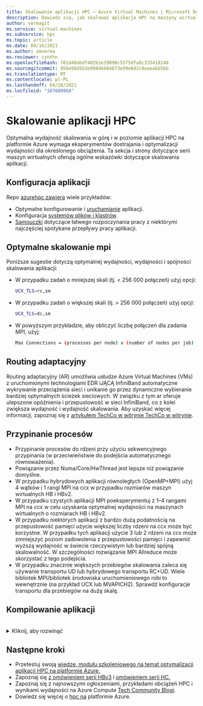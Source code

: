```yaml
---
title: Skalowanie aplikacji HPC — Azure Virtual Machines | Microsoft Docs
description: Dowiedz się, jak skalować aplikacje HPC na maszyny wirtualne platformy Azure.
author: vermagit
ms.service: virtual-machines
ms.subservice: hpc
ms.topic: article
ms.date: 04/16/2021
ms.author: amverma
ms.reviewer: cynthn
ms.openlocfilehash: f81d40abdf402b1e19090c5375dfa8c335418248
ms.sourcegitcommit: 950e98d5b3e9984b884673e59e0d2c9aaeabb5bb
ms.translationtype: MT
ms.contentlocale: pl-PL
ms.lasthandoff: 04/18/2021
ms.locfileid: "107600968"
---
```

# <a name="scaling-hpc-applications"></a>Skalowanie aplikacji HPC

Optymalna wydajność skalowania w górę i w poziomie aplikacji HPC na platformie Azure wymaga eksperymentów dostrajania i optymalizacji wydajności dla określonego obciążenia. Ta sekcja i strony dotyczące serii maszyn wirtualnych oferują ogólne wskazówki dotyczące skalowania aplikacji.

## <a name="application-setup"></a>Konfiguracja aplikacji
Repo [azurehpc zawiera](https://github.com/Azure/azurehpc) wiele przykładów:
- Optymalne konfigurowanie i [uruchamianie](https://github.com/Azure/azurehpc/tree/master/apps) aplikacji.
- Konfiguracja [systemów plików i klastrów](https://github.com/Azure/azurehpc/tree/master/examples).
- [Samouczki](https://github.com/Azure/azurehpc/tree/master/tutorials) dotyczące łatwego rozpoczynania pracy z niektórymi najczęściej spotykane przepływy pracy aplikacji.

## <a name="optimally-scaling-mpi"></a>Optymalne skalowanie mpi 

Poniższe sugestie dotyczą optymalnej wydajności, wydajności i spójności skalowania aplikacji:

- W przypadku zadań o mniejszej skali (tj. < 256 000 połączeń) użyj opcji:
   ```bash
   UCX_TLS=rc,sm
   ```

- W przypadku zadań o większej skali (tj. > 256 000 połączeń) użyj opcji:
   ```bash
   UCX_TLS=dc,sm
   ```

- W powyższym przykładzie, aby obliczyć liczbę połączeń dla zadania MPI, użyj:
   ```bash
   Max Connections = (processes per node) x (number of nodes per job) x (number of nodes per job) 
   ```

## <a name="adaptive-routing"></a>Routing adaptacyjny
Routing adaptacyjny (AR) umożliwia usłudze Azure Virtual Machines (VMs) z uruchomionymi technologiami EDR iJĄCĄ InfiniBand automatyczne wykrywanie przeciążenia sieci i unikanie go przez dynamiczne wybieranie bardziej optymalnych ścieżek sieciowych. W związku z tym ar oferuje ulepszone opóźnienia i przepustowość w sieci InfiniBand, co z kolei zwiększa wydajność i wydajność skalowania. Aby uzyskać więcej informacji, zapoznaj się z [artykułem TechCo w witrynie TechCo w witrynie](https://techcommunity.microsoft.com/t5/azure-compute/adaptive-routing-on-azure-hpc/ba-p/1205217).

## <a name="process-pinning"></a>Przypinanie procesów

- Przypinanie procesów do rdzeni przy użyciu sekwencyjnego przypinania (w przeciwieństwie do podejścia automatycznego równoważenia). 
- Powiązanie przez Numa/Core/HwThread jest lepsze niż powiązanie domyślne.
- W przypadku hybrydowych aplikacji równoległych (OpenMP+MPI) użyj 4 wątków i 1 rangi MPI na ccx w przypadku rozmiarów maszyn wirtualnych HB i HBv2.
- W przypadku czystych aplikacji MPI poeksperymentuj z 1–4 rangami MPI na ccx w celu uzyskania optymalnej wydajności na maszynach wirtualnych o rozmiarach HB i HBv2.
- W przypadku niektórych aplikacji z bardzo dużą podatnością na przepustowość pamięci użycie większej liczby rdzeni na ccx może być korzystne. W przypadku tych aplikacji użycie 3 lub 2 rdzeni na ccx może zmniejszyć poziom zadowolenia z przepustowości pamięci i zapewnić wyższą wydajność w świecie rzeczywistym lub bardziej spójną skalowalność. W szczególności rozwiązanie MPI Allreduce może skorzystać z tego podejścia.
- W przypadku znacznie większych przebiegów skalowania zaleca się używanie transportu UD lub hybrydowego transportu RC+UD. Wiele bibliotek MPI/bibliotek środowiska uruchomieniowego robi to wewnętrznie (na przykład UCX lub MVAPICH2). Sprawdź konfiguracje transportu dla przebiegów na dużą skalę.

## <a name="compiling-applications"></a>Kompilowanie aplikacji
<br>
<details>
<summary>Kliknij, aby rozwinąć</summary>

Chociaż nie jest to konieczne, kompilowanie aplikacji z odpowiednimi flagami optymalizacji zapewnia najlepszą wydajność skalowania w górę na komputerach wirtualnych z serii HB i HC.

### <a name="amd-optimizing-cc-compiler"></a>Optymalizacja kompilatora C/C++ firmy AMD

System kompilatora kompilatora C/C++ (AOCC) firmy AMD oferuje wysoki poziom zaawansowanych optymalizacji, wielowątkowych i obsługi procesorów, w tym optymalizację globalną, wektoryzację, analizy między proceduralne, przekształcenia pętli i generowanie kodu. Pliki binarne kompilatora AOCC są odpowiednie dla systemów Linux mających bibliotekę GNU C Library (glibc) w wersji 2.17 lub nowszą. Pakiet kompilatora składa się z kompilatora C/C++ (clang), kompilatora Jirana (FLANG) i frontony z Clang (Dragon Dragon).

### <a name="clang"></a>Clang

Clang to kompilator języków C, C++ i Objective-C, który przetwarza wstępnie, analizuje, optymalizuje, generuje kod, zestaw i łączenie. Rozwiązanie Clang obsługuje flagę , aby umożliwić najlepsze generowanie i dostrajanie kodu dla architektury  `-march=znver1` x86 firmy AMD opartej na architekturze Zen.

### <a name="flang"></a>Język FLANG

Kompilator języka FLANG jest ostatnim dodatkiem do pakietu AOCC (dodanego w kwietniu 2018 r.) i jest obecnie w wersji wstępnej do pobrania i testowania przez deweloperów. W oparciu o oprogramowanie z 2008 r. Firma AMD rozszerza wersję języka FLANG w serwisie GitHub ( https://github.com/flang-compiler/flang) . Kompilator języka FLANG obsługuje wszystkie opcje kompilatora Clang oraz dodatkową liczbę opcji kompilatora specyficznych dla języka FLANG.

### <a name="dragonegg"></a>DragonEgg

DragonEgg to wtyczka gcc, która zastępuje optymalizatory i generatory kodu GCC tymi z projektu LLVM. DragonEgg dostarczany z AOCC współpracuje z gcc-4.8.x, został przetestowany pod kątem obiektów docelowych x86-32/x86-64 i został pomyślnie użyty na różnych platformach Linux.

GProcesran jest rzeczywistym frontonem dla programów w Czajce odpowiedzialnym za przetwarzanie wstępne, analizowanie i analizę semantyczną generującą pośrednią reprezentację GIMPLE (IR) GCC. DragonEgg to wtyczka GNU podłączana do przepływu kompilacji G Pluginran. Implementuje interfejs API wtyczek GNU. Wraz z architekturą wtyczek dragonegg staje się sterownikiem kompilatora, co pozwala na prowadzenie różnych faz kompilacji.  Po pobraniu i zainstalowaniu instrukcji można wywołać aplikację Dragon Dragon przy użyciu następujących poleceń: 

```bash
$ gfortran [gFortran flags] 
   -fplugin=/path/AOCC-1.2-Compiler/AOCC-1.2-     
   FortranPlugin/dragonegg.so [plugin optimization flags]     
   -c xyz.f90 $ clang -O3 -lgfortran -o xyz xyz.o $./xyz
```
   
### <a name="pgi-compiler"></a>Kompilator PGI
PGI Community Edition ver. Potwierdza się, że 17 pracuje z procesorem AMD EPYC. Skompilowana wersja PGI strumienia zapewnia pełną przepustowość pamięci platformy. Nowsza wersja Community Edition 18.10 (listopad 2018) powinna również działać dobrze. Poniżej przedstawiono przykładowy interfejs wiersza polecenia do optymalnego kompilatora z kompilatorem Intel:

```bash
pgcc $(OPTIMIZATIONS_PGI) $(STACK) -DSTREAM_ARRAY_SIZE=800000000 stream.c -o stream.pgi
```

### <a name="intel-compiler"></a>Kompilator Intel
Intel Compiler ver. Potwierdza się, że 18 działa z procesorem AMD EPYC. Poniżej przedstawiono przykładowy interfejs wiersza polecenia do optymalnego kompilatora z kompilatorem Intel.

```bash
icc -o stream.intel stream.c -DSTATIC -DSTREAM_ARRAY_SIZE=800000000 -mcmodel=large -shared-intel -Ofast –qopenmp
```

### <a name="gcc-compiler"></a>Kompilator GCC 
W przypadku hpc firma AMD zaleca kompilator GCC w wersjach 7.3 lub nowszej. Starsze wersje, takie jak 4.8.5 dołączone do systemu RHEL/CentOS 7.4, nie są zalecane. GCC 7.3 i nowsze zapewniają znacznie wyższą wydajność testów HPL, HPCG i DGEMM.

```bash
gcc $(OPTIMIZATIONS) $(OMP) $(STACK) $(STREAM_PARAMETERS) stream.c -o stream.gcc
```
</details>

## <a name="next-steps"></a>Następne kroki

- Przetestuj swoją [wiedzę, modułu szkoleniowego na temat optymalizacji aplikacji HPC na platformie Azure.](https://docs.microsoft.com/learn/modules/optimize-tightly-coupled-hpc-apps/)
- Zapoznaj się [z omówieniem serii HBv3](hbv3-series-overview.md) i [omówieniem serii HC.](hc-series-overview.md)
- Zapoznaj się z najnowszymi ogłoszeniami, przykładami obciążeń HPC i wynikami wydajności na Azure Compute [Tech Community Blogi](https://techcommunity.microsoft.com/t5/azure-compute/bg-p/AzureCompute).
- Dowiedz się więcej o [hpc na](/azure/architecture/topics/high-performance-computing/) platformie Azure.
